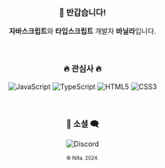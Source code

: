 

<div align="center">
  
<h3>👋 반갑습니다!</h3>
  <p><strong>자바스크립트</strong>와 <strong>타입스크립트</strong> 개발자 <strong>바닐라</strong>입니다.</p>
<br/>

<h3>🔥 관심사 🔥</h3>
  <p>
    <img src="https://img.shields.io/badge/JavaScript-F7DF1E?style=for-the-badge&logo=JavaScript&logoColor=black" alt="JavaScript"/> 
    <img src="https://img.shields.io/badge/TypeScript-3178C6?style=for-the-badge&logo=TypeScript&logoColor=white" alt="TypeScript"/> 
    <img src="https://img.shields.io/badge/HTML5-E34F26?style=for-the-badge&logo=HTML5&logoColor=white" alt="HTML5"/>
    <img src="https://img.shields.io/badge/CSS3-1572B6?style=for-the-badge&logo=CSS3&logoColor=white" alt="CSS3"/>
  </p>
<br/>
<h3>💬 소셜 🗨️</h3>
  <p>
    <img src="https://img.shields.io/badge/discord-7289da?style=for-the-badge&logo=discord&logoColor=white" alt="Discord"/> 
  </p>
  <span style="font-size: 10px">&#169; Nilla. 2024.</span>
</div>
